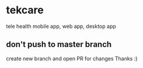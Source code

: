 # tekcare
tele health mobile app, web app, desktop app

## don't push to master branch
create new branch and open PR for changes
Thanks :)

